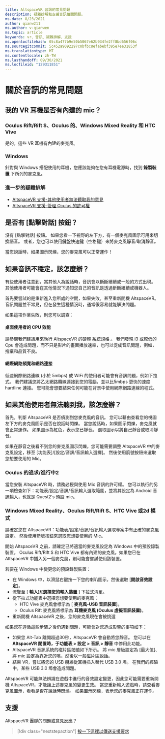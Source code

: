 ```yaml
---
title: AltspaceVR 音訊的常見問題
description: 疑難排解和支援音訊相關問題。
ms.date: 8/23/2021
author: qianw211
ms.author: v-qianwen
ms.topic: article
keywords: vr、音訊、疑難排解、支援
ms.openlocfilehash: 05c8a477b9e50b5067e62b934fe2ff8bd656f06c
ms.sourcegitcommit: 5c452a9092297c0bfbc8efabebf395e7ee31853f
ms.translationtype: MT
ms.contentlocale: zh-TW
ms.lasthandoff: 09/30/2021
ms.locfileid: "129311851"
---
```

# <a name="frequently-asked-questions-about-audio"></a>關於音訊的常見問題

## <a name="does-my-vr-headset-have-a-built-in-mic"></a>我的 VR 耳機是否有內建的 mic？

### <a name="oculus-riftrift-s-oculus-questquest-2-windows-mixed-reality-and-htc-vive"></a>Oculus Rift/Rift S、Oculus 的、Windows Mixed Reality 和 HTC Vive

是的，這些 VR 耳機有內建的麥克風。

### <a name="windows"></a>Windows

針對與 Windows 搭配使用的耳機，您應該能夠在您有耳機電源時，找到 **錄製裝置** 下所列的麥克風。

### <a name="further-troubleshooting"></a>進一步的疑難排解

* [AltspaceVR 支援-其他使用者無法聽取我的意見](#what-do-i-do-if-other-users-cant-hear-me)
* [AltspaceVR 支援-管理 Oculus 的許可權](../getting-started/oculus-controls.md#managing-permissions)

## <a name="is-there-a-push-to-talk-button"></a>是否有 [點擊對話] 按鈕？

沒有 [點擊對話] 按鈕。  如果您看一下視野的左下方，有一個麥克風圖示可用來切換語音。 或者，您也可以使用鍵盤快速鍵（空格鍵）來將麥克風靜音/取消靜音。

當您說話時，如果圖示閃爍，您的麥克風可以正常運作！
 
## <a name="what-do-i-do-if-my-audio-is-choppy"></a>如果音訊不穩定，該怎麼辦？

有些使用者注意到，當其他人為說話時，音訊會以斷斷續續或一般的方式出現。 其他使用者可能會在其他情況下通知您自己的音訊是透過斷斷續續或機器人。

首先要嘗試的是重新進入您所處的空間，如果失敗，甚至重新開機 AltspaceVR。 音訊問題並不常見，但在發生這種情況時，通常很容易就能解決問題。 

如果這項作業失敗，則您可以調查：

#### <a name="cpu-performance-for-desktop-users"></a>桌面使用者的 CPU 效能

請參閱我們建議用來執行 AltspaceVR 的硬體 [系統規格](../getting-started/system-requirements.md) 。 我們發現 i3 或較低的 Cpu 會造成問題，而不只是影片的畫面播放速率，也可以促成音訊問題，例如，捨棄和品質不良。

#### <a name="internet-bandwidth-and-network-connection"></a>網際網路頻寬和網路連接

低速網際網路連線 (小於 5mbps) 或 WiFi 的使用者可能會有音訊問題，例如下拉式。 我們建議您將乙太網路纜線連接到您的電腦，並以比5mbps 更快的速度 hardline 連接。 您可能會想要結束任何可能在背景中使用網際網路連線的程式。

## <a name="what-do-i-do-if-other-users-cant-hear-me"></a>如果其他使用者無法聽到我，該怎麼辦？

首先，判斷 AltspaceVR 是否偵測到您麥克風的音訊。 您可以藉由查看您的視圖左下方的麥克風圖示是否在說話時閃爍。 當您說話時，如果圖示閃爍，麥克風就會正常運作。 如果圖示為紅色，表示您已靜音。 選取圖示以將自己靜音或取消靜音。

如果在靜音之後看不到您的麥克風圖示閃爍，您可能需要調整 AltspaceVR 中的麥克風設定，移至 [功能表]/[設定/音訊/音訊輸入選擇]。 然後使用箭號按鈕來選取您想要使用的 Mic。
 
### <a name="oculus-questquest-2"></a>Oculus 的追求/進行中2

當您安裝 AltspaceVR 時，請務必授與使用 Mic 音訊的許可權。 您可以執行的另一項檢查如下：功能表/設定/音訊/音訊輸入選取範圍，並將其設定為 Android 音訊輸入，也就是 Quest2's 預設 mic。
 
### <a name="windows-mixed-reality-oculus-riftrift-s-htc-vive-or-2d-mode"></a>Windows Mixed Reality、Oculus Rift/Rift S、HTC Vive 或2d 模式

請確定您在 AltspaceVR：功能表/設定/音訊/音訊輸入選取專案中有正確的麥克風設定。 然後使用箭號按鈕來選取您想要使用的 Mic。

開始 AltspaceVR 之前，請確定已將適當的麥克風設定為 Windows 中的預設錄製裝置。 Oculus Rift/Rift S 和 HTC Vive 都有內建的麥克風，如果您已在 AltspaceVR 中插入另一個麥克風，則可能會嘗試使用該裝置。
 
若要在 Windows 中變更您的預設錄製裝置：

* 在 Windows 中，以滑鼠右鍵按一下您的喇叭圖示，然後選取 [**開啟音效設定**]。
* 流覽至 [ **輸入]/[選擇您的輸入裝置** ] 下拉式清單。
* 從下拉式功能表中選擇您想要使用的麥克風： 
    * HTC Vive 麥克風會標示為 [ **麥克風-USB 音訊裝置**]。
    * Oculus Rift 麥克風將標示為 **耳機麥克風 (Oculus 虛擬音訊裝置)**。
* 重新開機 AltspaceVR 之後，您的麥克風現在會被挑選
 
如果您在遵循這些步驟之後仍遇到問題，可能會對您造成影響的事項如下：

* 如果您 Alt-Tab 離開超過30秒，AltspaceVR 會自動將您靜音。 您可以在 **AltspaceVR 閒置時，于功能表 > 設定 > 音訊 > 靜音** 中停用此功能。
* AltspaceVR 音訊系統的磁片區閾值如下所示。 將 mic 層級設定為 [最大值]、將 mic 設定為靠近您的嘴，然後以一般磁片區說話。
* 結束 VR，嘗試將您的 USB 纜線從耳機插入替代 USB 3.0 埠。 在我們的經驗中，某些 USB 3.0 埠會造成問題。

AltspaceVR 可能無法辨識在遊戲中進行的音效設定變更，因此您可能需要重新開機 AltspaceVR，才能讓上述麥克風的變更生效。  當您重新輸入遊戲時，請查看麥克風圖示，看看是否在說話時閃爍。 如果圖示閃爍，表示您的麥克風正在運作。

## <a name="support"></a>支援

AltspaceVR 團隊的問題或意見反應？ 

> [!div class="nextstepaction"]
> [按一下這裡以傳送支援要求](https://help.altvr.com/hc/requests/new)